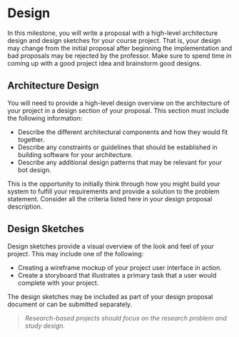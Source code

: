 # Design

In this milestone, you will write a proposal with a high-level architecture design and design sketches for your course project. That is, your design may change from the initial proposal after beginning the implementation and bad proposals may be rejected by the professor. Make sure to spend time in coming up with a good project idea and brainstorm good designs.

## Architecture Design

You will need to provide a high-level design overview on the architecture of your project in a design section of your proposal. This section must include the following information:

* Describe the different architectural components and how they would fit together.
* Describe any constraints or guidelines that should be established in building software for your architecture.
* Describe any additional design patterns that may be relevant for your bot design.

This is the opportunity to initially think through how you might build your system to fulfill your requirements and provide a solution to the problem statement. Consider all the criteria listed here in your design proposal description.

## Design Sketches

Design sketches provide a visual overview of the look and feel of your project. This may include one of the following:

* Creating a wireframe mockup of your project user interface in action.
* Create a storyboard that illustrates a primary task that a user would complete with your project.

The design sketches may be included as part of your design proposal document or can be submitted separately.


> _Research-based projects should focus on the research problem and study design._